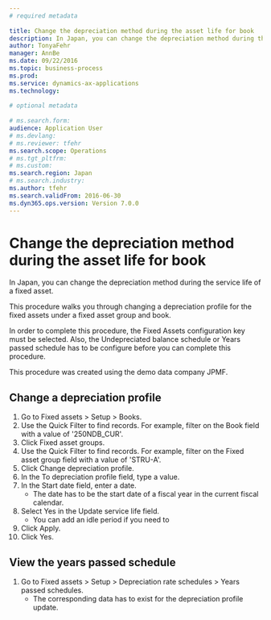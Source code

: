```yaml
--- 
# required metadata 
 
title: Change the depreciation method during the asset life for book
description: In Japan, you can change the depreciation method during the service life of a fixed asset.This procedure walks you through changing a depreciation profile for the fixed assets under a fixed asset group and book.In order to complete this procedure, the Fixed Assets configuration key must be selected. Also, the Undepreciated balance schedule or Years passed schedule has to be configure before you can complete this procedure.This procedure was created using the demo data company JPMF. 
author: TonyaFehr 
manager: AnnBe 
ms.date: 09/22/2016
ms.topic: business-process 
ms.prod:  
ms.service: dynamics-ax-applications 
ms.technology:  
 
# optional metadata 
 
# ms.search.form:   
audience: Application User 
# ms.devlang:  
# ms.reviewer: tfehr 
ms.search.scope: Operations 
# ms.tgt_pltfrm:  
# ms.custom:  
ms.search.region: Japan
# ms.search.industry: 
ms.author: tfehr 
ms.search.validFrom: 2016-06-30 
ms.dyn365.ops.version: Version 7.0.0 
---
```


# Change the depreciation method during the asset life for book

In Japan, you can change the depreciation method during the service life of a fixed asset.

This procedure walks you through changing a depreciation profile for the fixed assets under a fixed asset group and book.

In order to complete this procedure, the Fixed Assets configuration key must be selected. Also, the Undepreciated balance schedule or Years passed schedule has to be configure before you can complete this procedure.
This procedure was created using the demo data company JPMF.


## Change a depreciation profile
1. Go to Fixed assets > Setup > Books.
2. Use the Quick Filter to find records. For example, filter on the Book field with a value of '250NDB_CUR'.
3. Click Fixed asset groups.
4. Use the Quick Filter to find records. For example, filter on the Fixed asset group field with a value of 'STRU-A'.
5. Click Change depreciation profile.
6. In the To depreciation profile field, type a value.
7. In the Start date field, enter a date.
    * The date has to be the start date of a fiscal year in the current fiscal calendar.
8. Select Yes in the Update service life field.
    * You can add an idle period if you need to
9. Click Apply.
10. Click Yes.

## View the years passed schedule
1. Go to Fixed assets > Setup > Depreciation rate schedules > Years passed schedules.
    * The corresponding data has to exist for the depreciation profile update.

